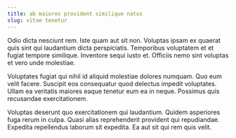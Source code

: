 ```yaml
---
title: ab maiores provident similique natus
slug: vitae tenetur
---
```


Odio dicta nesciunt rem. Iste quam aut sit non. Voluptas ipsam ex quaerat quis sint qui laudantium dicta perspiciatis. Temporibus voluptatem et et fugiat tempore similique. Inventore sequi iusto et. Officiis nemo sint voluptas et vero unde molestiae.

Voluptates fugiat qui nihil id aliquid molestiae dolores numquam. Quo eum velit facere. Suscipit eos consequatur quod delectus impedit voluptates. Ullam ea veritatis maiores eaque tenetur eum ea in neque. Possimus quis recusandae exercitationem.

Voluptas deserunt quo exercitationem qui laudantium. Quidem asperiores fuga rerum in culpa. Quasi alias reprehenderit provident qui repudiandae. Expedita repellendus laborum sit expedita. Ea aut sit qui rem quis velit.
